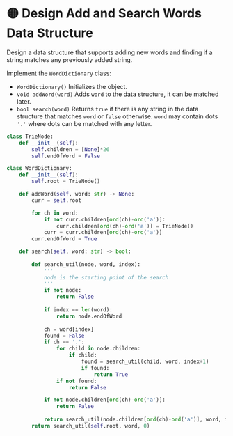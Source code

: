 # 🟡 Design Add and Search Words Data Structure

Design a data structure that supports adding new words and finding if a string matches any previously added string.

Implement the `WordDictionary` class:

* `WordDictionary()` Initializes the object.
* `void addWord(word)` Adds `word` to the data structure, it can be matched later.
* `bool search(word)` Returns `true` if there is any string in the data structure that matches `word` or `false` otherwise. `word` may contain dots `'.'` where dots can be matched with any letter.

```python
class TrieNode:
    def __init__(self):
        self.children = [None]*26
        self.endOfWord = False

class WordDictionary:
    def __init__(self):
        self.root = TrieNode()

    def addWord(self, word: str) -> None:
        curr = self.root

        for ch in word:
            if not curr.children[ord(ch)-ord('a')]:
                curr.children[ord(ch)-ord('a')] = TrieNode()
            curr = curr.children[ord(ch)-ord('a')]
        curr.endOfWord = True

    def search(self, word: str) -> bool:
    
        def search_util(node, word, index):
            '''
            node is the starting point of the search
            '''
            if not node:
                return False
            
            if index == len(word):
                return node.endOfWord
            
            ch = word[index]
            found = False
            if ch == '.':
                for child in node.children:
                    if child:
                        found = search_util(child, word, index+1)
                        if found:
                            return True
                if not found:
                    return False

            if not node.children[ord(ch)-ord('a')]:
                return False
            
            return search_util(node.children[ord(ch)-ord('a')], word, index+1)
        return search_util(self.root, word, 0)
```
